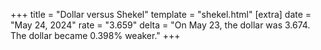 +++
title = "Dollar versus Shekel"
template = "shekel.html"
[extra]
date = "May 24, 2024"
rate = "3.659"
delta = "On May 23, the dollar was 3.674. The dollar became 0.398% weaker."
+++
